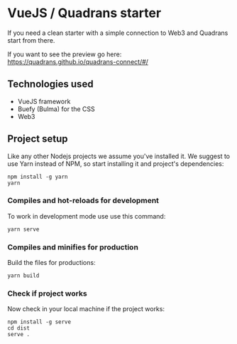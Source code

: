 # VueJS / Quadrans starter

If you need a clean starter with a simple connection to Web3 and Quadrans start from there.

If you want to see the preview go here: https://quadrans.github.io/quadrans-connect/#/

## Technologies used

- VueJS framework
- Buefy (Bulma) for the CSS
- Web3

## Project setup

Like any other Nodejs projects we assume you've installed it. 
We suggest to use Yarn instead of NPM, so start installing it and project's dependencies:
```
npm install -g yarn
yarn
```

### Compiles and hot-reloads for development

To work in development mode use use this command:
```
yarn serve
```

### Compiles and minifies for production

Build the files for productions:
```
yarn build
```

### Check if project works

Now check in your local machine if the project works:
```
npm install -g serve
cd dist
serve .
```